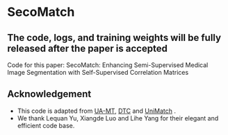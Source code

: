 # SecoMatch
## The code, logs, and training weights will be fully released after the paper is accepted
Code for this paper: SecoMatch: Enhancing Semi-Supervised Medical Image Segmentation with Self-Supervised Correlation Matrices

## Acknowledgement
* This code is adapted from [UA-MT](https://github.com/yulequan/UA-MT), [DTC](https://github.com/HiLab-git/DTC.git) and [UniMatch](https://github.com/LiheYoung/UniMatch/tree/main/more-scenarios/medical) . 
* We thank Lequan Yu, Xiangde Luo and Lihe Yang for their elegant and efficient code base.
